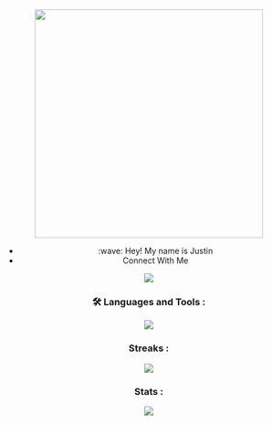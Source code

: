<div id="header" align="center">
  <img src="https://media.giphy.com/media/RbDKaczqWovIugyJmW/giphy.gif" width="400"/>
  <ul>
    <li>:wave: Hey! My name is Justin</li>
    <li>Connect With Me</li>
  </ul>
<div id ="badges" align="center">
  <a href ="https://www.linkedin.com/in/justin-coughenour-21055714a/">
    <img src="https://img.shields.io/badge/LinkedIn-blue?logo=linkedin&logoColor=white&style=for-the-badge">
  </a>
  
 </div>
  
### :hammer_and_wrench: Languages and Tools : 
  <div id="tools" align="center">
  <img src ="https://skills.thijs.gg/icons?i=html,css,js,react,nodejs,git,py,)](https://skills.thijs.gg)"
  </div>

### Streaks : 
  <div id ="streaks" align="center">
    <img src="http://github-readme-streak-stats.herokuapp.com?user=juctaposed&theme=calm&background=000000](https://git.io/streak-stats)">
  </div>
    
### Stats : 
  <div id ="stats" align="center">
    <img src="https://github-readme-stats.vercel.app/api/top-langs/?username=juctaposed&layout=compact&theme=vision-friendly-dark (https://github.com/anuraghazra/github-readme-stats)">
   </div>
</div>
